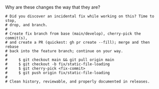 <!-- .github/pull_request_template.md -->

Why are these changes the way that they are?

```
# Did you discover an incidental fix while working on this? Time to stop,
# drop, and branch.
#
# Create fix branch from base (main/develop), cherry-pick the commit(s),
# and create a PR (quickest: gh pr create --fill); merge and then rebase
# back into the feature branch; continue on your way.
#
#     $ git checkout main && git pull origin main
#     $ git checkout -b fix/static-file-loading
#     $ git cherry-pick <fix-commit>
#     $ git push origin fix/static-file-loading
#
# Clean history, reviewable, and properly documented in releases.
```

